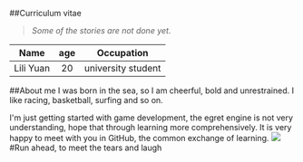 ##Curriculum vitae
>*Some of the stories are not done yet.*

| Name         |age         |Occupation |
| ------------- |:-------------:|:-----:|
| Lili Yuan           | 20            | university student  |
##About me
I was born in the sea, so I am cheerful, bold and unrestrained. I like racing, basketball, surfing and so on.

I'm just getting started with game development, the egret engine is not very understanding, hope that through learning more comprehensively.
It is very happy to meet with you in GitHub, the common exchange of learning.
![](http://img5.imgtn.bdimg.com/it/u=3065262222,3596772621&fm=206&gp=0.jpg)
#Run ahead, to meet the tears and laugh
